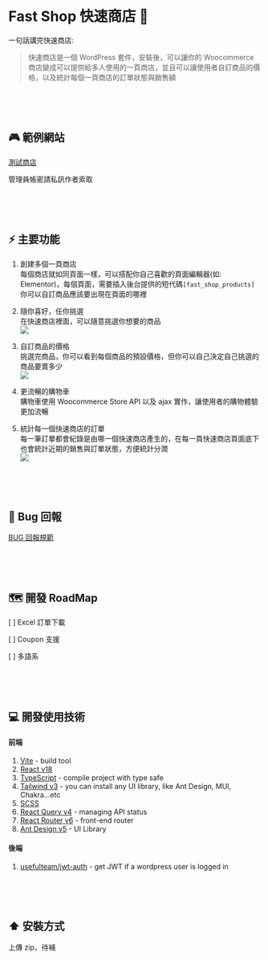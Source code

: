# Fast Shop 快速商店 🚀

一句話講完快速商店:

> 快速商店是一個 WordPress 套件，安裝後，可以讓你的 Woocommerce 商店變成可以提供給多人使用的一頁商店，並且可以讓使用者自訂商品的價格，以及統計每個一頁商店的訂單狀態與銷售額

<br><br><br>

## 🎮 範例網站

[測試商店](https://fs.yc-tech.co/fast-shop/test/)

管理員帳密請私訊作者索取

<br><br><br>

## ⚡ 主要功能

1. 創建多個一頁商店<br>
   每個商店就如同頁面一樣，可以搭配你自己喜歡的頁面編輯器(如: Elementor)，每個頁面，需要插入後台提供的短代碼`[fast_shop_products]` 你可以自訂商品應該要出現在頁面的哪裡

2. 隨你喜好，任你挑選<br>
   在快速商店裡面，可以隨意挑選你想要的商品<br>
   <img src="https://github.com/j7-dev/fast-shop.wp-plugin/assets/9213776/a03a2fd0-813c-4cfa-977a-cdc14b773eb5" />

3. 自訂商品的價格<br>
   挑選完商品，你可以看到每個商品的預設價格，但你可以自己決定自己挑選的商品要賣多少<br>
   <img src="https://github.com/j7-dev/fast-shop.wp-plugin/assets/9213776/861903f9-2238-474c-9c82-cd65a1d57c6c" />

4. 更流暢的購物車<br>
   購物車使用 Woocommerce Store API 以及 ajax 實作，讓使用者的購物體驗更加流暢<br>

5. 統計每一個快速商店的訂單<br>
   每一筆訂單都會紀錄是由哪一個快速商店產生的，在每一頁快速商店頁面底下也會統計近期的銷售與訂單狀態，方便統計分潤<br>
   <img src="https://github.com/j7-dev/fast-shop.wp-plugin/assets/9213776/b3887d76-ac1d-40f1-bbeb-03bc7814db64" />

<br><br><br>

## 🐞 Bug 回報

[BUG 回報規範](https://doc.clickup.com/9009088049/d/h/8cfqhhh-520/f1f334803b7a672/8cfqhhh-860)

<br><br><br>

## 🗺️ 開發 RoadMap

[ ] Excel 訂單下載

[ ] Coupon 支援

[ ] 多語系

<br><br><br>

## 💻 開發使用技術

#### 前端

1. [Vite](https://vitejs.dev/) - build tool
2. [React v18](https://beta.reactjs.org/)
3. [TypeScript](https://www.typescriptlang.org/docs/) - compile project with type safe
4. [Tailwind v3](https://tailwindcss.com/) - you can install any UI library, like Ant Design, MUI, Chakra...etc
5. [SCSS](https://sass-lang.com/documentation/syntax)
6. [React Query v4](https://tanstack.com/query/v4) - managing API status
7. [React Router v6](https://reactrouter.com/en/main) - front-end router
8. [Ant Design v5](https://ant.design/) - UI Library

#### 後端

1. [usefulteam/jwt-auth](https://github.com/usefulteam/jwt-auth) - get JWT if a wordpress user is logged in

<br><br><br>

## ⬆️ 安裝方式

上傳 zip，待補
